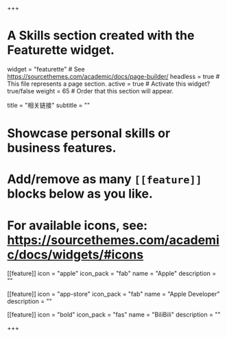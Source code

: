 +++
# A Skills section created with the Featurette widget.
widget = "featurette"  # See https://sourcethemes.com/academic/docs/page-builder/
headless = true  # This file represents a page section.
active = true  # Activate this widget? true/false
weight = 65  # Order that this section will appear.

title = "相关链接"
subtitle = ""

# Showcase personal skills or business features.
# 
# Add/remove as many `[[feature]]` blocks below as you like.
# 
# For available icons, see: https://sourcethemes.com/academic/docs/widgets/#icons

[[feature]]
  icon = "apple"
  icon_pack = "fab"
  name = "Apple"
  description = ""
  
[[feature]]
  icon = "app-store"
  icon_pack = "fab"
  name = "Apple Developer"
  description = ""  
  
[[feature]]
  icon = "bold"
  icon_pack = "fas"
  name = "BiliBili"
  description = ""

+++
